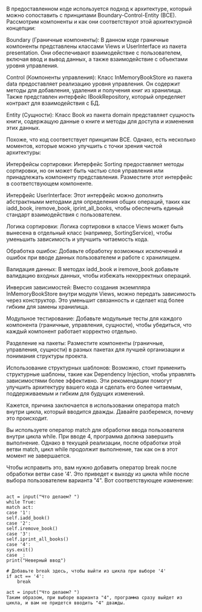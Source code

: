  В предоставленном коде используется подход к архитектуре, который можно сопоставить с принципами Boundary-Control-Entity (BCE). Рассмотрим компоненты и как они соответствуют этой архитектурной концепции:

Boundary (Граничные компоненты): В данном коде граничные компоненты представлены классами Views и UserInterface из пакета presentation. Они обеспечивают взаимодействие с пользователем, включая ввод и вывод данных, а также взаимодействие с объектами уровня управления.

Control (Компоненты управления): Класс InMemoryBookStore из пакета data предоставляет реализацию уровня управления. Он содержит методы для добавления, удаления и получения книг из хранилища. Также представлен интерфейс IBookRepository, который определяет контракт для взаимодействия с БД.

Entity (Сущности): Класс Book из пакета domain представляет сущность книги, содержащую данные о книге и методы для доступа и изменения этих данных.

Похоже, что код соответствует принципам BCE. Однако, есть несколько моментов, которые можно улучшить с точки зрения чистой архитектуры:

Интерфейсы сортировки: Интерфейс Sorting предоставляет методы сортировки, но он может быть частью слоя управления или принадлежать компоненту представления. Разместите этот интерфейс в соответствующем компоненте.

Интерфейс UserInterface: Этот интерфейс можно дополнить абстрактными методами для определения общих операций, таких как iadd_book, iremove_book, iprint_all_books, чтобы обеспечить единый стандарт взаимодействия с пользователем.

Логика сортировки: Логика сортировки в классе Views может быть вынесена в отдельный класс (например, SortingService), чтобы уменьшить зависимость и улучшить читаемость кода.

Обработка ошибок: Добавьте обработку возможных исключений и ошибок при вводе данных пользователем и работе с хранилищем.

Валидация данных: В методах iadd_book и iremove_book добавьте валидацию входных данных, чтобы избежать некорректных операций.

Инверсия зависимостей: Вместо создания экземпляра InMemoryBookStore внутри модуля Views, можно передать зависимость через конструктор. Это уменьшит связанность и сделает код более гибким для замены хранилища.

Модульное тестирование: Добавьте модульные тесты для каждого компонента (граничные, управления, сущности), чтобы убедиться, что каждый компонент работает корректно отдельно.

Разделение на пакеты: Разместите компоненты (граничные, управления, сущности) в разных пакетах для лучшей организации и понимания структуры проекта.

Использование структурных шаблонов: Возможно, стоит применить структурные шаблоны, такие как Dependency Injection, чтобы управлять зависимостями более эффективно.
Эти рекомендации помогут улучшить архитектуру вашего кода и сделать его более читаемым, поддерживаемым и гибким для будущих изменений.

Кажется, причина заключается в использовании оператора match внутри цикла, который вводится дважды. Давайте разберемся, почему это происходит.

Вы используете оператор match для обработки ввода пользователя внутри цикла while. При вводе 4, программа должна завершить выполнение. Однако в текущей реализации, после обработки этой ветви match, цикл while продолжит выполнение, так как он в этот момент не завершается.

Чтобы исправить это, вам нужно добавить оператор break после обработки ветви case '4'. Это приведет к выходу из цикла while после выбора пользователем варианта "4". Вот соответствующее изменение:
```

act = input("Что делаем? ")
while True:
match act:
case '1':
self.iadd_book()
case '2':
self.iremove_book()
case '3':
self.iprint_all_books()
case '4':
sys.exit()
case _:
print("Неверный ввод")

# Добавьте break здесь, чтобы выйти из цикла при выборе '4'
if act == '4':
    break

act = input("Что делаем? ")
Таким образом, при выборе варианта "4", программа сразу выйдет из цикла, и вам не придется вводить "4" дважды.